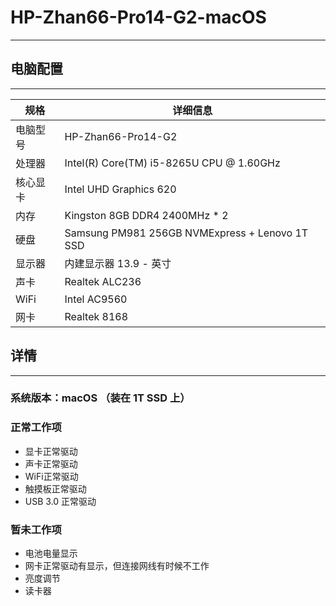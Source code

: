 # HP-Zhan66-Pro14-G2-macOS
--------


## 电脑配置
--------
| 规格     | 详细信息                                       |
| -------- | ---------------------------------------------- |
| 电脑型号 | HP-Zhan66-Pro14-G2                             |
| 处理器   | Intel(R) Core(TM) i5-8265U CPU @ 1.60GHz       |
| 核心显卡 | Intel UHD Graphics 620                         |
| 内存     | Kingston 8GB DDR4 2400MHz * 2                  |
| 硬盘     | Samsung PM981 256GB NVMExpress + Lenovo 1T SSD |
| 显示器   | 内建显示器 13.9 - 英寸                         |
| 声卡     | Realtek ALC236                                 |
| WiFi     | Intel AC9560                                   |
| 网卡     | Realtek 8168                                   |

## 详情
--------
### 系统版本：macOS  （装在  1T SSD 上）

### 正常工作项
- 显卡正常驱动
- 声卡正常驱动
- WiFi正常驱动
- 触摸板正常驱动
- USB 3.0 正常驱动

### 暂未工作项
- 电池电量显示
- 网卡正常驱动有显示，但连接网线有时候不工作
- 亮度调节
- 读卡器